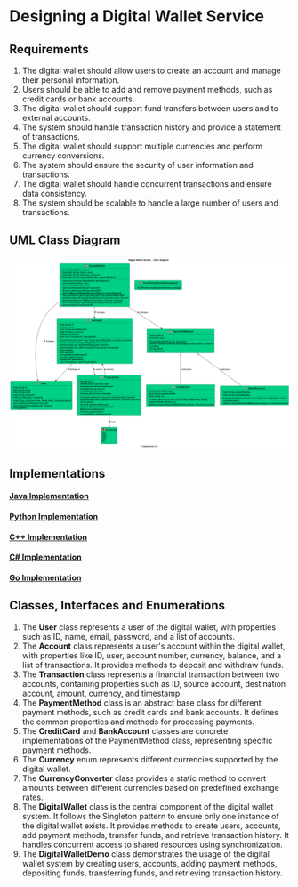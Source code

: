 # Designing a Digital Wallet Service

## Requirements
1. The digital wallet should allow users to create an account and manage their personal information.
2. Users should be able to add and remove payment methods, such as credit cards or bank accounts.
3. The digital wallet should support fund transfers between users and to external accounts.
4. The system should handle transaction history and provide a statement of transactions.
5. The digital wallet should support multiple currencies and perform currency conversions.
6. The system should ensure the security of user information and transactions.
7. The digital wallet should handle concurrent transactions and ensure data consistency.
8. The system should be scalable to handle a large number of users and transactions.

## UML Class Diagram

![](../uml-diagrams/class-diagrams/digitalwalletservice-class-diagram.png)

## Implementations
#### [Java Implementation](../solutions/java/src/digitalwalletservice/) 
#### [Python Implementation](../solutions/python/digitalwalletservice/)
#### [C++ Implementation](../solutions/cpp/digitalwalletservice/)
#### [C# Implementation](../solutions/csharp/digitalwalletservice/)
#### [Go Implementation](../solutions/golang/digitalwalletservice/)

## Classes, Interfaces and Enumerations
1. The **User** class represents a user of the digital wallet, with properties such as ID, name, email, password, and a list of accounts.
2. The **Account** class represents a user's account within the digital wallet, with properties like ID, user, account number, currency, balance, and a list of transactions. It provides methods to deposit and withdraw funds.
3. The **Transaction** class represents a financial transaction between two accounts, containing properties such as ID, source account, destination account, amount, currency, and timestamp.
4. The **PaymentMethod** class is an abstract base class for different payment methods, such as credit cards and bank accounts. It defines the common properties and methods for processing payments.
5. The **CreditCard** and **BankAccount** classes are concrete implementations of the PaymentMethod class, representing specific payment methods.
6. The **Currency** enum represents different currencies supported by the digital wallet.
7. The **CurrencyConverter** class provides a static method to convert amounts between different currencies based on predefined exchange rates.
8. The **DigitalWallet** class is the central component of the digital wallet system. It follows the Singleton pattern to ensure only one instance of the digital wallet exists. It provides methods to create users, accounts, add payment methods, transfer funds, and retrieve transaction history. It handles concurrent access to shared resources using synchronization.
9. The **DigitalWalletDemo** class demonstrates the usage of the digital wallet system by creating users, accounts, adding payment methods, depositing funds, transferring funds, and retrieving transaction history.